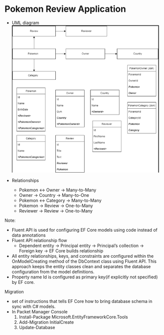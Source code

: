 <h1>Pokemon Review Application</h1>

- UML diagram
 ![UML Diagram](https://github.com/PaiAnuradha/PokemonReviewApp/blob/master/PokemonReview/UMLDiagram.PNG)


- Relationships
  - Pokemon ↔ Owner → Many-to-Many
  - Owner → Country → Many-to-One
  - Pokemon ↔ Category → Many-to-Many
  - Pokemon → Review → One-to-Many
  - Reviewer → Review → One-to-Many

Note:
- Fluent API is used for configuring EF Core models using code instead of data annotations
- Fluent API relationship flow
    - Dependent entity    → Principal entity    → Principal’s collection    → Foreign key    → EF Core builds relationship
- All entity relationships, keys, and constraints are configured within the OnModelCreating method of the DbContext class using Fluent API. This approach keeps the entity classes clean and separates the database configuration from the model definitions.
- Property name Id is configured as primary key(if explicitly not specified) by EF core.


Migration
- set of instructions that tells EF Core how to bring database schema in sync with C# models.
- In Packet Manager Console
  1. Install-Package Microsoft.EntityFrameworkCore.Tools
  2. Add-Migration InitialCreate
  3. Update-Database

    
